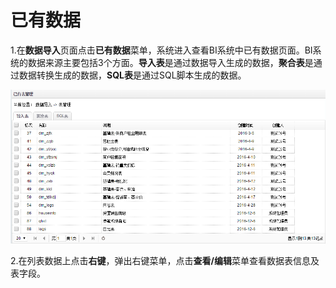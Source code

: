 # 已有数据

1.在**数据导入**页面点击**已有数据**菜单，系统进入查看BI系统中已有数据页面。BI系统的数据来源主要包括3个方面。**导入表**是通过数据导入生成的数据，**聚合表**是通过数据转换生成的数据，**SQL表**是通过SQL脚本生成的数据。

![已有数据](QQ图片20161207140929.png)

2.在列表数据上点击**右键**，弹出右键菜单，点击**查看/编辑**菜单查看数据表信息及表字段。